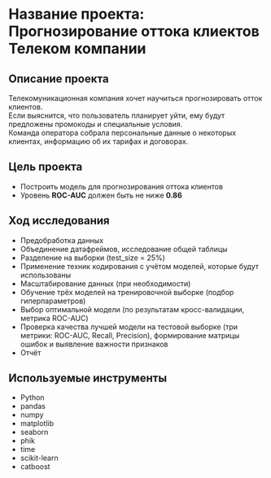 # Название проекта: Прогнозирование оттока клиектов Телеком компании
## Описание проекта
Телекомуникационная компания хочет научиться прогнозировать отток клиентов. 
<br>Если выяснится, что пользователь планирует уйти, ему будут предложены промокоды и специальные условия. 
<br>Команда оператора собрала персональные данные о некоторых клиентах, информацию об их тарифах и договорах.
## Цель проекта
- Построить модель для прогнозирования оттока клиентов
- Уровень **ROC-AUC** должен быть не ниже **0.86**
## Ход исследования
- Предобработка данных
- Объединение датафреймов, исследование общей таблицы
- Разделение на выборки (test_size = 25%)
- Применение техник кодирования с учётом моделей, которые будут использованы
- Масштабирование данных (при необходимости)
- Обучение трёх моделей на тренировочной выборке (подбор гиперпараметров)
- Выбор оптимальной модели (по результатам кросс-валидации, метрика ROC-AUC)
- Проверка качества лучшей модели на тестовой выборке (три метрики: ROC-AUC, Recall, Precision), формирование матрицы ошибок и выявление важности признаков
- Отчёт
## Используемые инструменты
- Python
- pandas
- numpy
- matplotlib
- seaborn
- phik
- time
- scikit-learn
- catboost